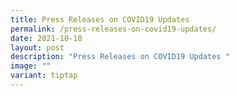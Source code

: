 ```yaml
---
title: Press Releases on COVID19 Updates
permalink: /press-releases-on-covid19-updates/
date: 2021-10-10
layout: post
description: "Press Releases on COVID19 Updates "
image: ""
variant: tiptap
---
```


